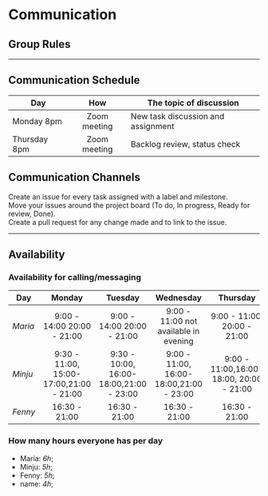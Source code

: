 # Communication

## Group Rules

<!-- any general rules you'd like to set for your group? -->

---

## Communication Schedule

| Day          |     How      | The topic of discussion            |
| ------------ | :----------: | ---------------------------------- |
| Monday 8pm   | Zoom meeting | New task discussion and assignment |
| Thursday 8pm | Zoom meeting | Backlog review, status check       |

## Communication Channels

Create an issue for every task assigned with a label and milestone.  
Move your issues around the project board (To do, In progress, Ready for review,
Done).  
Create a pull request for any change made and to link to the issue.

---

## Availability

### Availability for calling/messaging

| Day     |                 Monday                  |                 Tuesday                 |                Wednesday                |                Thursday                 |                 Friday                  |   Saturday    |    Sunday    |
| ------- | :-------------------------------------: | :-------------------------------------: | :-------------------------------------: | :-------------------------------------: | :-------------------------------------: | :-----------: | :----------: |
| _Maria_ |       9:00 - 14:00 20:00 - 21:00        |       9:00 - 14:00 20:00 - 21:00        |  9:00 - 11:00 not available in evening  |       9:00 - 11:00, 20:00 - 21:00       |       9:00 - 11:00, 20:00 - 21:00       | not available | 20:00 -21:00 |
| _Minju_ | 9:30 - 11:00, 15:00-17:00,21:00 - 21:00 | 9:30 - 10:00, 16:00-18:00,21:00 - 23:00 | 9:00 - 11:00, 16:00-18:00,21:00 - 23:00 | 9:00 - 11:00,16:00-18:00, 20:00 - 21:00 | 9:00 - 11:00,16:00-18:00, 20:00 - 21:00 | not available | 20:00 -21:30 |
| _Fenny_ |              16:30 - 21:00              |              16:30 - 21:00              |              16:30 - 21:00              |              16:30 - 21:00              |              16:30 - 21:00              | 09:00 - 11:00 | 20:00 -22:00 |

### How many hours everyone has per day

- Maria: _6h_;
- Minju: _5h_;
- Fenny: _5h_;
- name: _4h_;
